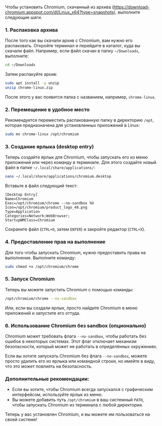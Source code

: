 Чтобы установить Chromium, скачанный из архива (https://download-chromium.appspot.com/dl/Linux_x64?type=snapshots), выполните следующие шаги.

### 1. **Распаковка архива**

После того как вы скачали архив с Chromium, вам нужно его распаковать. Откройте терминал и перейдите в каталог, куда вы скачали файл. Например, если файл скачан в папку `~/Downloads`, выполните:

```bash
cd ~/Downloads
```

Затем распакуйте архив:

```bash
sudo apt install -y unzip
unzip chrome-linux.zip
```

После этого у вас появится папка с названием, например, `chrome-linux`.

### 2. **Перемещение в удобное место**

Рекомендуется переместить распакованную папку в директорию `/opt`, которая предназначена для установленных приложений в Linux:

```bash
sudo mv chrome-linux /opt/chromium
```

### 3. **Создание ярлыка (desktop entry)**

Теперь создайте ярлык для Chromium, чтобы запускать его из меню приложений или через команду в терминале. Для этого создайте новый файл в папке `~/.local/share/applications/`:

```bash
nano ~/.local/share/applications/chromium.desktop
```

Вставьте в файл следующий текст:

```plaintext
[Desktop Entry]
Name=Chromium
Exec=/opt/chromium/chrome --no-sandbox %U
Icon=/opt/chromium/product_logo_48.png
Type=Application
Categories=Network;WebBrowser;
StartupWMClass=Chromium
```

Сохраните файл (`CTRL+O`, затем `ENTER`) и закройте редактор (`CTRL+X`).

### 4. **Предоставление прав на выполнение**

Для того чтобы запускать Chromium, нужно предоставить права на выполнение. Выполните команду:

```bash
sudo chmod +x /opt/chromium/chrome
```

### 5. **Запуск Chromium**

Теперь вы можете запустить Chromium с помощью команды:

```bash
/opt/chromium/chrome --no-sandbox
```

Или, если вы создали ярлык, просто найдите Chromium в меню приложений и запустите его оттуда.

### 6. **Использование Chromium без sandbox (опционально)**

Chromium может требовать флага `--no-sandbox`, чтобы работать без ошибок в некоторых системах. Этот флаг отключает механизм безопасности, который может не работать в определённых окружениях.

Если вы хотите запускать Chromium без флага `--no-sandbox`, можете просто удалить его из ярлыка или командной строки, но имейте в виду, что это может повлиять на безопасность.

### Дополнительные рекомендации:

- Если вы хотите, чтобы Chromium всегда запускался с графическим интерфейсом, используйте ярлык из меню.
- Вы можете добавить путь `/opt/chromium` в ваш системный `PATH`, чтобы запускать Chromium из терминала с любой директории.

Теперь у вас установлен Chromium, и вы можете им пользоваться на своей системе!